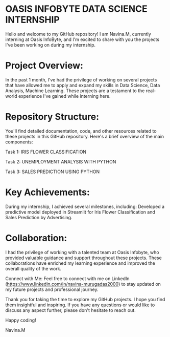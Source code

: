 # OASIS INFOBYTE DATA SCIENCE INTERNSHIP
Hello and welcome to my GitHub repository! I am Navina.M, currently interning at Oasis InfoByte, and I'm excited to share with you the projects I've been working on during my internship.

# Project Overview:
In the past 1 month, I've had the privilege of working on several projects that have allowed me to apply and expand my skills in Data Science, Data Analysis, Machine Learning. These projects are a testament to the real-world experience I've gained while interning here.

# Repository Structure:
You'll find detailed documentation, code, and other resources related to these projects in this GitHub repository. Here's a brief overview of the main components:

Task 1: IRIS FLOWER CLASSIFICATION


Task 2: UNEMPLOYMENT ANALYSIS WITH PYTHON


Task 3: SALES PREDICTION USING PYTHON

# Key Achievements:
During my internship, I achieved several milestones, including:
Developed a predictive model deployed in Streamlit for Iris Flower Classification and Sales Prediction by Advertising.

# Collaboration:
I had the privilege of working with a talented team at Oasis Infobyte, who provided valuable guidance and support throughout these projects. These collaborations have enriched my learning experience and improved the overall quality of the work.

Connect with Me:
Feel free to connect with me on LinkedIn (https://www.linkedin.com/in/navina-murugadas2000) to stay updated on my future projects and professional journey.

Thank you for taking the time to explore my GitHub projects. I hope you find them insightful and inspiring. If you have any questions or would like to discuss any aspect further, please don't hesitate to reach out.

Happy coding!

Navina.M


